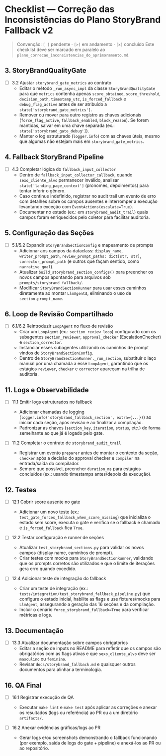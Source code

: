 # Checklist — Correção das Inconsistências do Plano StoryBrand Fallback v2

> Convenção: `[ ]` pendente · `[>]` em andamento · `[x]` concluído
> Este checklist deve ser marcado em paralelo ao `plano_correcao_inconsistencias_do_aprimoramento.md`.

## 3. StoryBrandQualityGate
- [ ] 3.2 Ajustar `storybrand_gate_metrics` ao contrato
    - Editar o método `_run_async_impl` da classe `StoryBrandQualityGate` para que `metrics` contenha apenas `score_obtained`, `score_threshold`, `decision_path`, `timestamp_utc`, `is_forced_fallback` e `debug_flag_active` antes de ser atribuído a `state['storybrand_gate_metrics']`.
    - Remover ou mover para outro registro as chaves adicionais (`force_flag_active`, `fallback_enabled`, `block_reason`). Se forem mantidas, salvar em uma chave separada (ex.: `state['storybrand_gate_debug']`).
    - Manter o log estruturado (`logger.info`) com as chaves úteis, mesmo que algumas não estejam mais em `storybrand_gate_metrics`.

## 4. Fallback StoryBrand Pipeline
- [ ] 4.3 Completar lógica do `fallback_input_collector`
    - Dentro de `fallback_input_collector_callback`, quando `sexo_cliente_alvo` permanecer inválido, analisar `state['landing_page_context']` (pronomes, depoimentos) para tentar inferir o gênero.
    - Caso continue indefinido, registrar no audit trail um evento de erro com detalhes sobre os campos ausentes e interromper a execução levantando exceção com `EventActions(escalate=True)`.
    - Documentar no estado (ex.: em `storybrand_audit_trail`) quais campos foram enriquecidos pelo coletor para facilitar auditoria.

## 5. Configuração das Seções
- [ ] 5.1/5.2 Expandir `StoryBrandSectionConfig` e mapeamento de prompts
    - Adicionar aos campos da dataclass: `display_name`, `writer_prompt_path`, `review_prompt_paths: dict[str, str]`, `corrector_prompt_path` (e outros que façam sentido, como `narrative_goal`).
    - Atualizar `build_storybrand_section_configs()` para preencher os novos campos apontando para arquivos sob `prompts/storybrand_fallback/`.
    - Modificar `StoryBrandSectionRunner` para usar esses caminhos diretamente ao montar `LlmAgent`s, eliminando o uso de `section.prompt_name`.

## 6. Loop de Revisão Compartilhado
- [ ] 6.1/6.2 Reintroduzir `LoopAgent` no fluxo de revisão
    - Criar um `LoopAgent` (ex.: `section_review_loop`) configurado com os subagentes `section_reviewer`, `approval_checker` (EscalationChecker) e `section_corrector`.
    - Instanciar esses subagentes utilizando os caminhos de prompt vindos de `StoryBrandSectionConfig`.
    - Dentro de `StoryBrandSectionRunner._run_section`, substituir o laço manual por uma chamada a esse `LoopAgent`, garantindo que os estágios `reviewer`, `checker` e `corrector` apareçam na trilha de auditoria.

## 11. Logs e Observabilidade
- [ ] 11.1 Emitir logs estruturados no fallback
    - Adicionar chamadas de logging (`logger.info('storybrand_fallback_section', extra={...})`) ao iniciar cada seção, após revisão e ao finalizar a compilação.
    - Padronizar as chaves (`section_key`, `iteration`, `status`, etc.) de forma semelhante ao que já é logado pelo gate.

- [ ] 11.2 Completar o contrato de `storybrand_audit_trail`
    - Registrar um evento `preparer` antes de montar o contexto da seção, `checker` após a decisão do approval checker e `compiler` na entrada/saída do compilador.
    - Sempre que possível, preencher `duration_ms` para estágios concluídos (ex.: usando timestamps antes/depois da execução).

## 12. Testes
- [ ] 12.1 Cobrir score ausente no gate
    - Adicionar um novo teste (ex.: `test_gate_forces_fallback_when_score_missing`) que inicializa o estado sem score, executa o gate e verifica se o fallback é chamado e `is_forced_fallback` fica `True`.

- [ ] 12.2 Testar configuração e runner de seções
    - Atualizar `test_storybrand_sections.py` para validar os novos campos (display name, caminhos de prompt).
    - Criar testes com mocks para `StoryBrandSectionRunner`, validando que os prompts corretos são utilizados e que o limite de iterações gera erro quando excedido.

- [ ] 12.4 Adicionar teste de integração do fallback
    - Criar um teste de integração (ex.: `tests/integration/test_storybrand_fallback_pipeline.py`) que configure o estado inicial, habilite as flags e use fixtures/mocks para `LlmAgent`, assegurando a geração das 16 seções e da compilação.
    - Incluir o cenário `force_storybrand_fallback=True` para verificar métricas e logs.

## 13. Documentação
- [ ] 13.3 Atualizar documentação sobre campos obrigatórios
    - Editar a seção de inputs no README para refletir que os campos são obrigatórios com as flags ativas e que `sexo_cliente_alvo` deve ser `masculino` ou `feminino`.
    - Revisar `docs/storybrand_fallback.md` e quaisquer outros documentos para alinhar a terminologia.

## 16. QA Final
- [ ] 16.1 Registrar execução de QA
    - Executar `make lint` e `make test` após aplicar as correções e anexar os resultados (logs ou referência) ao PR ou a um diretório `artifacts/`.

- [ ] 16.2 Anexar evidências gráficas/logs ao PR
    - Gerar logs e/ou screenshots demonstrando o fallback funcionando (por exemplo, saída de logs do gate + pipeline) e anexá-los ao PR ou ao repositório.

